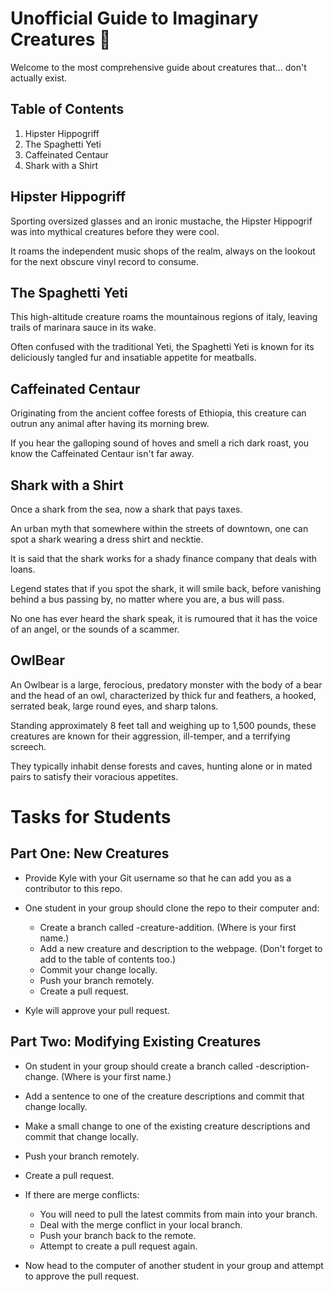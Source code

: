 # Unofficial Guide to Imaginary Creatures 🦄

Welcome to the most comprehensive guide about creatures that... don't actually exist.

## Table of Contents

1. Hipster Hippogriff
2. The Spaghetti Yeti
3. Caffeinated Centaur
4. Shark with a Shirt

## Hipster Hippogriff

Sporting oversized glasses and an ironic mustache, the Hipster Hippogrif was into mythical creatures before they were cool.

It roams the independent music shops of the realm, always on the lookout for the next obscure vinyl record to consume. 

## The Spaghetti Yeti

This high-altitude creature roams the mountainous regions of italy, leaving trails of marinara sauce in its wake.

Often confused with the traditional Yeti, the Spaghetti Yeti is known for its deliciously tangled fur and insatiable appetite for meatballs.

## Caffeinated Centaur

Originating from the ancient coffee forests of Ethiopia, this creature can outrun any animal after having its morning brew.

If you hear the galloping sound of hoves and smell a rich dark roast, you know the Caffeinated Centaur isn't far away.

## Shark with a Shirt

Once a shark from the sea, now a shark that pays taxes.

An urban myth that somewhere within the streets of downtown, one can spot a shark wearing a dress shirt and necktie.

It is said that the shark works for a shady finance company that deals with loans.

Legend states that if you spot the shark, it will smile back, before vanishing behind a bus passing by, no matter where you are, a bus will pass.

No one has ever heard the shark speak, it is rumoured that it has the voice of an angel, or the sounds of a scammer.

## OwlBear

An Owlbear is a large, ferocious, predatory monster with the body of a bear and the head of an owl, characterized by thick fur and feathers, a hooked, serrated beak, large round eyes, and sharp talons. 

Standing approximately 8 feet tall and weighing up to 1,500 pounds, these creatures are known for their aggression, ill-temper, and a terrifying screech. 

They typically inhabit dense forests and caves, hunting alone or in mated pairs to satisfy their voracious appetites.

# Tasks for Students

## Part One: New Creatures

* Provide Kyle with your Git username so that he can add you as a contributor to this repo.
* One student in your group should clone the repo to their computer and:

  * Create a branch called <yourname>-creature-addition. (Where <yourname> is your first name.)
  * Add a new creature and description to the webpage. (Don't forget to add to the table of contents too.)
  * Commit your change locally.
  * Push your branch remotely.
  * Create a pull request.

* Kyle will approve your pull request.

## Part Two: Modifying Existing Creatures

* On student in your group should create a branch called <yourname>-description-change. (Where <yourname> is your first name.)
* Add a sentence to one of the creature descriptions and commit that change locally.
* Make a small change to one of the existing creature descriptions and commit that change locally.
* Push your branch remotely.
* Create a pull request.
* If there are merge conflicts:

  * You will need to pull the latest commits from main into your branch.
  * Deal with the merge conflict in your local branch.
  * Push your branch back to the remote.
  * Attempt to create a pull request again.

* Now head to the computer of another student in your group and attempt to approve the pull request.
